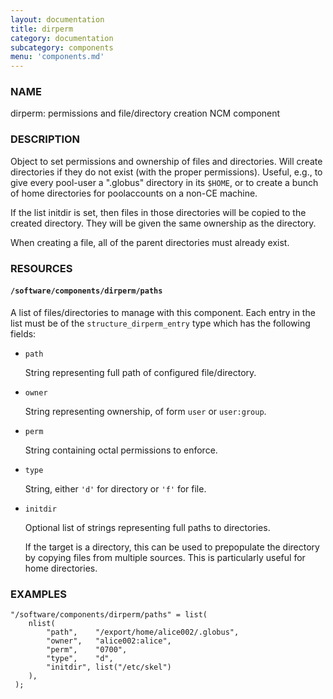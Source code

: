```yaml
---
layout: documentation
title: dirperm
category: documentation
subcategory: components
menu: 'components.md'
---
```

### NAME

dirperm: permissions and file/directory creation NCM component

### DESCRIPTION

Object to set permissions and ownership of files and directories.
Will create directories if they do not exist (with the proper
permissions).  Useful, e.g., to give every pool-user a ".globus"
directory in its `$HOME`, or to create a bunch of home directories for
poolaccounts on a non-CE machine.

If the list initdir is set, then files in those directories will be
copied to the created directory.  They will be given the same
ownership as the directory.

When creating a file, all of the parent directories must already
exist.

### RESOURCES

#### `/software/components/dirperm/paths`

A list of files/directories to manage with this component.
Each entry in the list must be of the `structure_dirperm_entry` type which has the following fields:

- `path`

    String representing full path of configured file/directory.

- `owner`

    String representing ownership, of form `user` or `user:group`.

- `perm`

    String containing octal permissions to enforce.

- `type`

    String, either `'d'` for directory or `'f'` for file.

- `initdir`

    Optional list of strings representing full paths to directories.

    If the target is a directory, this can be used to prepopulate the directory by copying files from multiple sources.
    This is particularly useful for home directories.

### EXAMPLES

    "/software/components/dirperm/paths" = list(
        nlist(
            "path",    "/export/home/alice002/.globus",
            "owner",   "alice002:alice",
            "perm",    "0700",
            "type",    "d",
            "initdir", list("/etc/skel")
        ),
     );
